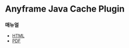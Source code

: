 Anyframe Java Cache Plugin
====

### 매뉴얼
* [HTML](http://dev.anyframejava.org/docs/anyframe/plugin/optional/cache/1.1.0/reference/htmlsingle/cache.html)
* [PDF](http://dev.anyframejava.org/docs/anyframe/plugin/optional/cache/1.1.0/reference/pdf/cache-1.1.0.pdf)

